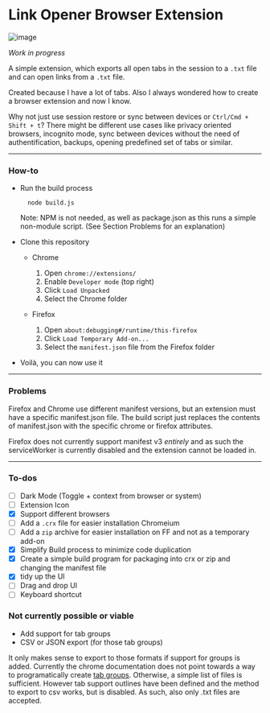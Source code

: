 # Link Opener Browser Extension

![image](https://github.com/user-attachments/assets/a9628c96-9142-4cda-aafc-8454ad1d20dd)

_Work in progress_

A simple extension, which exports all open tabs in the session to a `.txt` file and can open links from a `.txt` file.

Created because I have a lot of tabs. Also I always wondered how to create a browser extension and now I know.

Why not just use session restore or sync between devices or `Ctrl/Cmd + Shift + t`? There might be different use cases like privacy oriented browsers, incognito mode, sync between devices without the need of authentification, backups, opening predefined set of tabs or similar.

---

### How-to

-   Run the build process

    ```
      node build.js
    ```

    Note: NPM is not needed, as well as package.json as this runs a simple non-module script. (See Section Problems for an explanation)

-   Clone this repository

    -   Chrome

        1.  Open `chrome://extensions/`
        1.  Enable `Developer mode` (top right)
        1.  Click `Load Unpacked`
        1.  Select the Chrome folder

    -   Firefox
        1.  Open `about:debugging#/runtime/this-firefox`
        1.  Click `Load Temporary Add-on...`
        1.  Select the `manifest.json` file from the Firefox folder

-   Voilà, you can now use it

---

### Problems

Firefox and Chrome use different manifest versions, but an extension must have a specific manifest.json file. The build script just replaces the contents of manifest.json with the specific chrome or firefox attributes.

Firefox does not currently support manifest v3 _entirely_ and as such the serviceWorker is currently disabled and the extension cannot be loaded in.

---

### To-dos

-   [ ] Dark Mode (Toggle + context from browser or system)
-   [ ] Extension Icon
-   [x] Support different browsers
-   [ ] Add a `.crx` file for easier installation Chromeium
-   [ ] Add a `zip` archive for easier installation on FF and not as a temporary add-on
-   [x] Simplify Build process to minimize code duplication
-   [x] Create a simple build program for packaging into crx or zip and changing the manifest file
-   [x] tidy up the UI
-   [ ] Drag and drop UI
-   [ ] Keyboard shortcut

### Not currently possible or viable

-   Add support for tab groups
-   CSV or JSON export (for those tab groups)

It only makes sense to export to those formats if support for groups is added. Currently the chrome documentation does not point towards a way to programatically create [tab groups](https://developer.chrome.com/docs/extensions/reference/api/tabGroups#method-update). Otherwise, a simple list of files is sufficient. However tab support outlines have been defined and the method to export to csv works, but is disabled. As such, also only .txt files are accepted.
